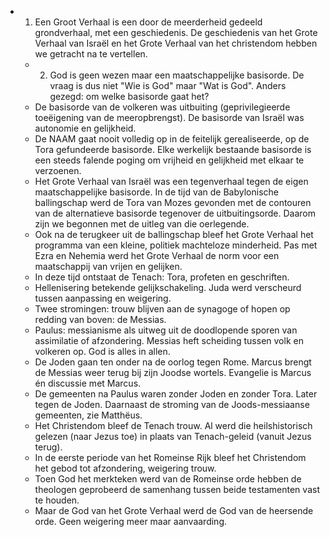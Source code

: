 - 1. Een Groot Verhaal is een door de meerderheid gedeeld grondverhaal, met een geschiedenis. De geschiedenis van het Grote Verhaal van Israël en het Grote Verhaal van het christendom hebben we getracht na te vertellen.
	- 2. God is geen wezen maar een maatschappelijke basisorde. De vraag is dus niet "Wie is God" maar "Wat is God". Anders gezegd: om welke basisorde gaat het?
	- De basisorde van de volkeren was uitbuiting (geprivilegieerde toeëigening van de meeropbrengst). De basisorde van Israël was autonomie en gelijkheid.
	- De NAAM gaat nooit volledig op in de feitelijk gerealiseerde, op de Tora gefundeerde basisorde. Elke werkelijk bestaande basisorde is een steeds falende poging om vrijheid en gelijkheid met elkaar te verzoenen.
	- Het Grote Verhaal van Israël was een tegenverhaal tegen de eigen maatschappelijke basisorde. In de tijd van de Babylonische ballingschap werd de Tora van Mozes gevonden met de contouren van de alternatieve basisorde tegenover de uitbuitingsorde. Daarom zijn we begonnen met de uitleg van die oerlegende.
	- Ook na de terugkeer uit de ballingschap bleef het Grote Verhaal het programma van een kleine, politiek machteloze minderheid. Pas met Ezra en Nehemia werd het Grote Verhaal de norm voor een maatschappij van vrijen en gelijken.
	- In deze tijd ontstaat de Tenach: Tora, profeten en geschriften.
	- Hellenisering betekende gelijkschakeling. Juda werd verscheurd tussen aanpassing en weigering.
	- Twee stromingen: trouw blijven aan de synagoge of hopen op redding van boven: de Messias.
	- Paulus: messianisme als uitweg uit de doodlopende sporen van assimilatie of afzondering. Messias heft scheiding tussen volk en volkeren op. God is alles in allen.
	- De Joden gaan ten onder na de oorlog tegen Rome. Marcus brengt de Messias weer terug bij zijn Joodse wortels. Evangelie is Marcus én discussie met Marcus.
	- De gemeenten na Paulus waren zonder Joden en zonder Tora. Later tegen de Joden. Daarnaast de stroming van de Joods-messiaanse gemeenten, zie Matthëus.
	- Het Christendom bleef de Tenach trouw. Al werd die heilshistorisch gelezen (naar Jezus toe) in plaats van Tenach-geleid (vanuit Jezus terug).
	- In de eerste periode van het Romeinse Rijk bleef het Christendom het gebod tot afzondering, weigering trouw.
	- Toen God het merkteken werd van de Romeinse orde hebben de theologen geprobeerd de samenhang tussen beide testamenten vast te houden.
	- Maar de God van het Grote Verhaal werd de God van de heersende orde. Geen weigering meer maar aanvaarding.